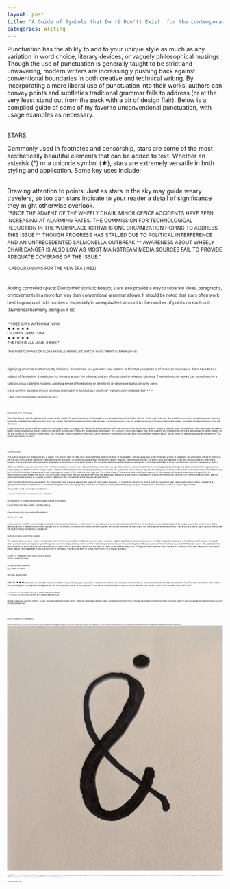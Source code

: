 ```yaml
---
layout: post
title: "A Guide of Symbols that Do (& Don't) Exist: for the contemporary literary enthusiast"
categories: Writing
---
```

Punctuation has the ability to add to your unique style as much as any variation in word choice, literary devices, or vaguely philosophical musings. Though the use of punctuation is generally taught to be strict and unwavering, modern writers are increasingly pushing back against conventional boundaries in both creative and technical writing. By incorporating a more liberal use of punctuation into their works, authors can convey points and subtleties traditional grammar fails to address (or at the very least stand out from the pack with a bit of design flair). Below is a compiled guide of some of my favorite unconventional punctuation, with usage examples as necessary. 

<br>
STARS

Commonly used in footnotes and censorship, stars are some of the most aesthetically beautiful elements that can be added to text. Whether an asterisk (*) or a unicode symbol (★), stars are extremely versatile in both styling and application. Some key uses include:
	
<br>
Drawing attention to points: Just as stars in the sky may guide weary travelers, so too can stars indicate to your reader a detail of significance they might otherwise overlook.

<br>
<small>“SINCE THE ADVENT OF THE WHEELY CHAIR, MINOR OFFICE ACCIDENTS HAVE BEEN INCREASING AT ALARMING RATES. THE COMMISSION FOR TECHNOLOGICAL REDUCTION IN THE WORKPLACE (CTRW) IS ONE ORGANIZATION HOPING TO ADDRESS THIS ISSUE ** THOUGH PROGRESS HAS STALLED DUE TO POLITICAL INTERFERENCE AND AN UNPRECEDENTED SALMONELLA OUTBREAK ** AWARENESS ABOUT WHEELY CHAIR DANGER IS ALSO LOW AS MOST MAINSTREAM MEDIA SOURCES FAIL TO PROVIDE ADEQUATE COVERAGE OF THE ISSUE.”

<small>-LABOUR UNIONS FOR THE NEW ERA (1983)

<br>
Adding controlled space: Due to their stylistic beauty, stars also provide a way to separate ideas, paragraphs, or movements in a more fun way than conventional grammar allows. It should be noted that stars often work best in groups of odd numbers, especially in an equivalent amount to the number of points on each unit. (Numerical harmony being as it is!)

<br><small>"THREE CATS WATCH ME NOW.
<br>★ ★ ★ ★ ★
<br>I SLOWLY OPEN TUNA.
<br>★ ★ ★ ★ ★
<br>THE FISH IS ALL MINE. (HEHE)"

<small>-THE POETIC DIARIES OF ALORA MUVELD, HERBALIST, WITCH, INVESTMENT BANKER (2046)

<br>
Signifying universal or otherworldly influence: Sometimes, you just want your readers to feel that your piece is of immense importance. Stars have been a subject of fascination & mysticism for humans across the millenia, and are often present in religious ideology. Their inclusion in works can sometimes be a subconscious calling to readers, adding a sense of foreboding or destiny to an otherwise bland, preachy piece. 

<br>
<small>"HEED NOT THE WARNING OF OUR MESSAGE AND FACE THE INSCRUTABLE WRATH OF THE MANUFACTURING DEFECT. * * *"

<small>- LABEL I SHOULD HAVE READ ON MY PHONE (2021)

<br>
BREAKING THE 4TH WALL

Three lines drawn vertically and grouped together in this symbol: \|\|\| are representative of three walls in a room *and a nonexistent, broken 4th wall*. As the name indicates, this symbol can be used in situations where a character breaks the established boundaries of the story, and speaks directly to the audience. More radical writers are also beginning to use this symbol as means of showing a disjunction in time- seemingly alluding to notions of the 4th dimension. 

Proponents of the symbol feel that it is useful in inviting the reader to engage with the text on a more personal level, thus involving them further with the work. Skeptics, however, point out that writers have historically been able to speak directly to audiences or have omniscient narrators without need for specific, standardized punctuation. The inclusion of such punctuation only limits creativity and minimizes the technical skill needed for tactful writing. The 4th wall symbol is still relatively experimental, but the debate around its usage is expected to grow as modern literary pieces further push the boundaries between author, text, & reader. \|\|\| was going to add an example here, but i’m too tired to think of one\|\|\|

<br>
AMPERSANDS

This symbol is quite non-metaphorically, a classic. The ancient latin “et” was once used commonly as the 27th letter of the alphabet. Unfortunately, due to the unfettered growth of capitalism, the ampersand fell out of fashion in the mid 20th century when typewriter manufacturers felt including it as its own key was simply “not enough bang for its buck.” (Interestingly enough, the letter C was also targeted in this time period. Unlike the ampersand however, C survived cost cutting measures largely due to its presence in the word America. The proposed alternate spelling, Amerika, was shown in focus group studies to be just too Germanic for most consumers to go for.)

After over half a century spent in exile from mainstream writing, in recent years ampersands have entered a new age of prominence. Spurred largely by the growing popularity of blogs and advancements in home goods, most people today are familiar with this unique symbol. Modern orthographic studies are also beginning to reveal why this symbol has such a timeless appeal. According to a research collaboration between the University of Minnesota, and the Goethe Institute, the ampersand may be a long lost cousin of the modern infinity sign (∞). The similar shape of the two symbols could be an example of homologous orthographic structures, linking both to an undiscovered rune of the ancient world. This connection could mean that just like the infinity sign, the ampersand has pictorial significance regarding the eternal unknown of the universe. It is from this vast unknown, that the ampersand invites readers to consider possible additions to the context with which they are already familiar. 

Aside from the philosophical explanation, the ampersand holds a special place in the hearts of many simply because it is remarkably pleasing to write & read! At the present time ampersands are not widely considered an appropriate element in professional or technical writing. However, I would urge the reader not to be discouraged by this arbitrary gatekeeping. Ampersands are beautiful, useful, & surprisingly versatile. 

They can be used as a simple substitution:

<small>I LOVE TO HAVE CANDY & PASTRIES ON THE WEEKEND.</small>

<br>An indication of further (but possibly unknowable) information:

<small>PLEASE PACK YOUR RAIN JACKET, LANYARD, RING, & …</small>

<br>Or as a lovely bit of decoration & emphasis:

<small>&&& BE HAPPY &&&</small>

<br>As you can see from the examples above, including this amazing character is definitely worth any slip ups in perceived professionality! In fact, the symbol is increasingly being used by people around the world, most notably gaining traction in radical environmental groups due to its efficient, conservational nature. Whether you are synced into its universal meaning or not, the ampersand is undoubtedly a fun & exciting way to spice up your writing that will most certainly be making a comeback. 

<br>UPSIDE-DOWN QUESTION MARKS

The upside-down question mark ( ¿ ) is already a part of formal punctuation in Spanish, used to start a question. Additionally, English speakers who are in the habit of questioning may also find this a useful symbol. An upside down question mark can signify a type of vague or second level questioning, almost as if the writer is questioning the act of questioning itself. (Because who can have too many questions?) Please be aware– this symbol is not a demonstration of self doubt, but rather an indicator of awareness to a complex situation or the author’s innate trend towards skepticism. The upside-down question mark has a more nuanced touch than many other punctuation marks, and is more adaptable to the specific tone of the author. I tend to use them to soften the full force of a regular question:

<br><small> ALRIGHT, IS THERE ANYTHING ELSE I SHOULD KNOW¿</small> 
<br><small> THAT’S YOUR PLAN THEN¿</small>

<br>Or, my personal favorite:
<br><small> ¿¿¿¿ [vague confusion] </small>


<br>SPECIAL MENTIONS:

<br>HEARTS- ♥ ♥ ♥
Hearts are an adorable way to contribute to your writing style, especially in situations in which you want your reader to have a strong emotional boost of positivity in their life. Too often do authors take pride in their unintelligible contemplation and grammatically fanatical punctuation at the expense of the reader. Instead of adding a semicolon to alienate your readers, add a heart to make them feel loved!

<br><small>X IT’S COOL TO USE PUNCTUATION; IT MAKES WRITING LEGIBLE. 
<br>✓ IT’S COOL TO USE PUNCTUATION ♥ IT MAKES WRITING FUN!    
	

<br>UPSIDE-DOWN EXCLAMATION POINTS- ¡¡¡¡¡
Yes, the upside-down punctuation returns. Unlike the upside down question marks, exclamation points don’t have to indicate any hesitation whatsoever. In fact, they are a symbol of great joy- and almost bewildered awe! Do not be afraid to overuse them. 

<br>
<small>DID YOU SEE WHO WON THE GAME!!¡¡!¡¡


<br>AMPERSAND-UPSIDE DOWN QUESTION MARK
Well, the name is still being workshopped for this one, but at least it’s pretty self-explanatory. Pictured below, this punctuation is still in its infancy, and has yet to make the big break to keyboards or unicode directories. 
![](https://raw.githubusercontent.com/greensheepblog/greensheepblog.github.io/refs/heads/master/assets/images/inverted_ampersand.jpg)


<br>FLOWERS- ⚘ ⁕ ⚘
One of my personal favorites, especially in handwriting, flowers are pretty, whimsical, and magical. Flowers are the sort of loose creative touch that can add whatever you want, and mean whatever you like them to mean. As a writer, you ultimately have control over your life and choices, and punctuation is no different. Change your writing tools as you see fit, don’t let conventionality get you down :)

<br>~⁕~   ~⁕~   ~⁕~   ~⁕~   ~⁕~

